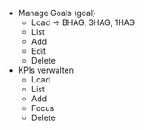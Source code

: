 - Manage Goals (goal)
	- Load -> BHAG, 3HAG, 1HAG
	- List
	- Add
	- Edit
	- Delete
- KPIs verwalten
	- Load
	- List
	- Add
	- Focus
	- Delete
